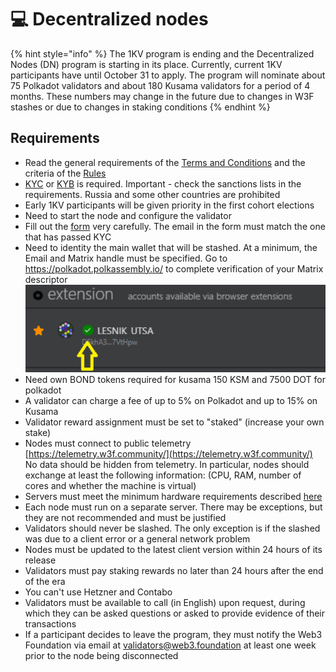 # 💻 Decentralized nodes

{% hint style="info" %}
The 1KV program is ending and the Decentralized Nodes (DN) program is starting in its place. Currently, current 1KV participants have until October 31 to apply. The program will nominate about 75 Polkadot validators and about 180 Kusama validators for a period of 4 months. These numbers may change in the future due to changes in W3F stashes or due to changes in staking conditions
{% endhint %}

## Requirements

* Read the general requirements of the [Terms and Conditions](https://docs.google.com/document/d/1bNKEvcpAWxownd3jUrW8U45Sf7gMw6VWvsy524RnUag/edit) and the criteria of the [Rules](https://docs.google.com/document/d/1TC5CHywEohV2BT4i1UFOV7ig9rwjTrSrYZr07kNvsLs/edit?usp=sharing)
* [KYC](https://in.sumsub.com/idensic/l/#/uni_md7UIt4gCcYxPiT7) or [KYB](https://in.sumsub.com/idensic/l/#/uni_4YMDDh3r2bJHxydS) is required. Important - check the sanctions lists in the requirements. Russia and some other countries are prohibited
* Early 1KV participants will be given priority in the first cohort elections
* Need to start the node and configure the validator
* Fill out the [form](https://docs.google.com/forms/d/e/1FAIpQLSc0qkk8aS4eoXFaG5mNVGuZQ3CxK55a_RrFoT_MMq9zwc7uFg/viewform?usp=sf_link) very carefully. The email in the form must match the one that has passed KYC
* Need to identity the main wallet that will be stashed. At a minimum, the Email and Matrix handle must be specified. Go to https://polkadot.polkassembly.io/ to complete verification of your Matrix descriptor ![](<../../.gitbook/assets/image (66).png>)
* Need own BOND tokens required for kusama 150 KSM and 7500 DOT for polkadot
* A validator can charge a fee of up to 5% on Polkadot and up to 15% on Kusama
* Validator reward assignment must be set to "staked" (increase your own stake)
* Nodes must connect to public telemetry [https://telemetry.w3f.community/](https://telemetry.w3f.community/) No data should be hidden from telemetry. In particular, nodes should exchange at least the following information: (CPU, RAM, number of cores and whether the machine is virtual)
* Servers must meet the minimum hardware requirements described [here](https://wiki.polkadot.network/docs/maintain-guides-how-to-validate-polkadot#requirements)
* Each node must run on a separate server. There may be exceptions, but they are not recommended and must be justified
* Validators should never be slashed. The only exception is if the slashed was due to a client error or a general network problem
* Nodes must be updated to the latest client version within 24 hours of its release
* Validators must pay staking rewards no later than 24 hours after the end of the era
* You can't use Hetzner and Contabo
* Validators must be available to call (in English) upon request, during which they can be asked questions or asked to provide evidence of their transactions
* If a participant decides to leave the program, they must notify the Web3 Foundation via email at validators@web3.foundation at least one week prior to the node being disconnected
